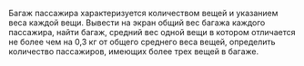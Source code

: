 Багаж пассажира характеризуется количеством вещей и указанием веса каждой вещи. Вывести на экран общий вес багажа каждого пассажира, найти багаж, средний вес одной вещи в котором отличается не более чем на 0,3 кг от общего среднего веса вещей, определить количество пассажиров, имеющих более трех вещей в багаже.